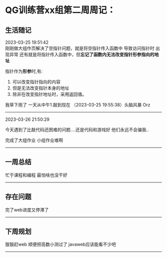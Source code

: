 # QG训练营xx组第二周周记：
## 生活随记


2023-03-25 19:51:42<br>
刚刚做大组作页解决了空指针问题，就是将空指针传入函数中 导致访问指针时 出现异常
还有就是将指针传入函数中，但**忘记了函数内无法改变指针形参指向的地址**    

指针作为**形参**时,有:
1. 可以改变指针指向的内容
2. 但是无法改变指针本身的地址
3. 除非在改变指针地址时，采用返回值。

我草下雨了 一天从中午1.敲到现在 （2023-03-25 19:55:38）头脑风暴 Orz  
  
___

2023-03-26 21:50:29  

今天遇到了比敲代码还困难的问题....还是代码和游戏好 他们永远不会骗我..

完成了大组作业 小组作业难啊  
___  

## 一周总结
忙于课程和编程 最怕啥也没干好  
___  

## 存在问题
完了web进度又停滞了
  

___  
  
  
## 下周规划
狠狠赶web 顺便把高数小测过了  javaweb应该能看不少吧  
___